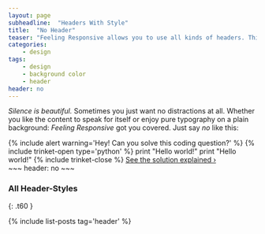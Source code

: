 ```yaml
---
layout: page
subheadline:  "Headers With Style"
title:  "No Header"
teaser: "Feeling Responsive allows you to use all kinds of headers. This example shows <em>no</em> header at all. Just the navigation."
categories:
    - design
tags:
    - design
    - background color
    - header
header: no
---
```

*Silence is beautiful.* Sometimes you just want no distractions at all. Whether you like the content to speak for itself or enjoy pure typography on a plain background: *Feeling Responsive* got you covered. Just say *no* like this:
<!--more-->



<div class="row t60">
{% include alert warning='Hey! Can you solve this coding question?' %}
{% include trinket-open type='python' %}
print "Hello world!"
print "Hello world!"
{% include trinket-close %}
<a class="radius button small" href="{{ site.url }}{{ site.baseurl }}/documentation/">See the solution explained ›</a>
</div>
~~~
header: no
~~~


### All Header-Styles
{: .t60 }

{% include list-posts tag='header' %}
